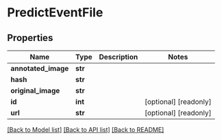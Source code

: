 # PredictEventFile

## Properties
Name | Type | Description | Notes
------------ | ------------- | ------------- | -------------
**annotated_image** | **str** |  | 
**hash** | **str** |  | 
**original_image** | **str** |  | 
**id** | **int** |  | [optional] [readonly] 
**url** | **str** |  | [optional] [readonly] 

[[Back to Model list]](../README.md#documentation-for-models) [[Back to API list]](../README.md#documentation-for-api-endpoints) [[Back to README]](../README.md)


